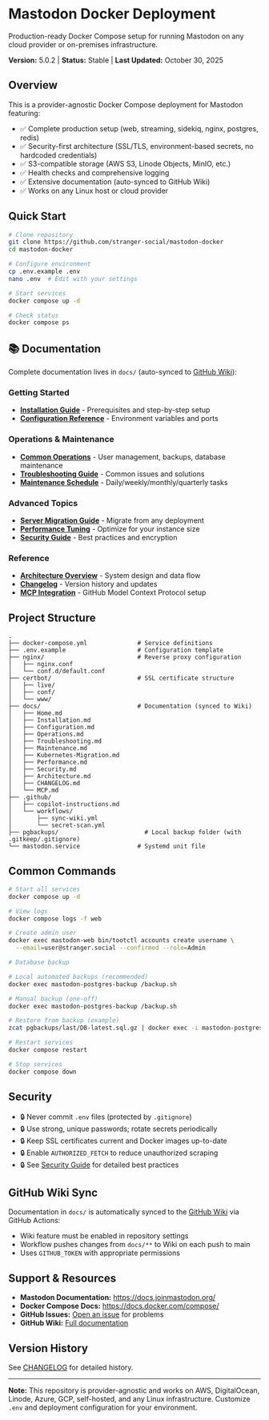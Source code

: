 # Mastodon Docker Deployment

Production-ready Docker Compose setup for running Mastodon on any cloud provider or on-premises infrastructure.

**Version:** 5.0.2 | **Status:** Stable | **Last Updated:** October 30, 2025

## Overview

This is a provider-agnostic Docker Compose deployment for Mastodon featuring:

- ✅ Complete production setup (web, streaming, sidekiq, nginx, postgres, redis)
- ✅ Security-first architecture (SSL/TLS, environment-based secrets, no hardcoded credentials)
- ✅ S3-compatible storage (AWS S3, Linode Objects, MinIO, etc.)
- ✅ Health checks and comprehensive logging
- ✅ Extensive documentation (auto-synced to GitHub Wiki)
- ✅ Works on any Linux host or cloud provider

## Quick Start

```bash
# Clone repository
git clone https://github.com/stranger-social/mastodon-docker
cd mastodon-docker

# Configure environment
cp .env.example .env
nano .env  # Edit with your settings

# Start services
docker compose up -d

# Check status
docker compose ps
```

## 📚 Documentation

Complete documentation lives in `docs/` (auto-synced to [GitHub Wiki](../../wiki)):

### Getting Started
- **[Installation Guide](docs/Installation.md)** - Prerequisites and step-by-step setup
- **[Configuration Reference](docs/Configuration.md)** - Environment variables and ports

### Operations & Maintenance
- **[Common Operations](docs/Operations.md)** - User management, backups, database maintenance
- **[Troubleshooting Guide](docs/Troubleshooting.md)** - Common issues and solutions
- **[Maintenance Schedule](docs/Maintenance.md)** - Daily/weekly/monthly/quarterly tasks

### Advanced Topics
- **[Server Migration Guide](docs/Kubernetes-Migration.md)** - Migrate from any deployment
- **[Performance Tuning](docs/Performance.md)** - Optimize for your instance size
- **[Security Guide](docs/Security.md)** - Best practices and encryption

### Reference
- **[Architecture Overview](docs/Architecture.md)** - System design and data flow
- **[Changelog](docs/CHANGELOG.md)** - Version history and updates
- **[MCP Integration](docs/MCP.md)** - GitHub Model Context Protocol setup

## Project Structure

```
.
├── docker-compose.yml              # Service definitions
├── .env.example                    # Configuration template
├── nginx/                          # Reverse proxy configuration
│   ├── nginx.conf
│   └── conf.d/default.conf
├── certbot/                        # SSL certificate structure
│   ├── live/
│   ├── conf/
│   └── www/
├── docs/                           # Documentation (synced to Wiki)
│   ├── Home.md
│   ├── Installation.md
│   ├── Configuration.md
│   ├── Operations.md
│   ├── Troubleshooting.md
│   ├── Maintenance.md
│   ├── Kubernetes-Migration.md
│   ├── Performance.md
│   ├── Security.md
│   ├── Architecture.md
│   ├── CHANGELOG.md
│   └── MCP.md
├── .github/
│   ├── copilot-instructions.md
│   └── workflows/
│       ├── sync-wiki.yml
│       └── secret-scan.yml
├── pgbackups/                        # Local backup folder (with .gitkeep/.gitignore)
└── mastodon.service                # Systemd unit file
```

## Common Commands

```bash
# Start all services
docker compose up -d

# View logs
docker compose logs -f web

# Create admin user
docker exec mastodon-web bin/tootctl accounts create username \
  --email=user@stranger.social --confirmed --role=Admin

# Database backup

# Local automated backups (recommended)
docker exec mastodon-postgres-backup /backup.sh

# Manual backup (one-off)
docker exec mastodon-postgres-backup /backup.sh

# Restore from backup (example)
zcat pgbackups/last/DB-latest.sql.gz | docker exec -i mastodon-postgres psql -U mastodon -d mastodon_production --clean

# Restart services
docker compose restart

# Stop services
docker compose down
```

## Security

- 🔒 Never commit `.env` files (protected by `.gitignore`)
- 🔒 Use strong, unique passwords; rotate secrets periodically
- 🔒 Keep SSL certificates current and Docker images up-to-date
- 🔒 Enable `AUTHORIZED_FETCH` to reduce unauthorized scraping
- 🔒 See [Security Guide](docs/Security.md) for detailed best practices

## GitHub Wiki Sync

Documentation in `docs/` is automatically synced to the [GitHub Wiki](../../wiki) via GitHub Actions:

- Wiki feature must be enabled in repository settings
- Workflow pushes changes from `docs/**` to Wiki on each push to main
- Uses `GITHUB_TOKEN` with appropriate permissions

## Support & Resources

- **Mastodon Documentation:** https://docs.joinmastodon.org/
- **Docker Compose Docs:** https://docs.docker.com/compose/
- **GitHub Issues:** [Open an issue](../../issues) for problems
- **GitHub Wiki:** [Full documentation](../../wiki)

## Version History

See [CHANGELOG](docs/CHANGELOG.md) for detailed history.

---

**Note:** This repository is provider-agnostic and works on AWS, DigitalOcean, Linode, Azure, GCP, self-hosted, and any Linux infrastructure. Customize `.env` and deployment configuration for your environment.
